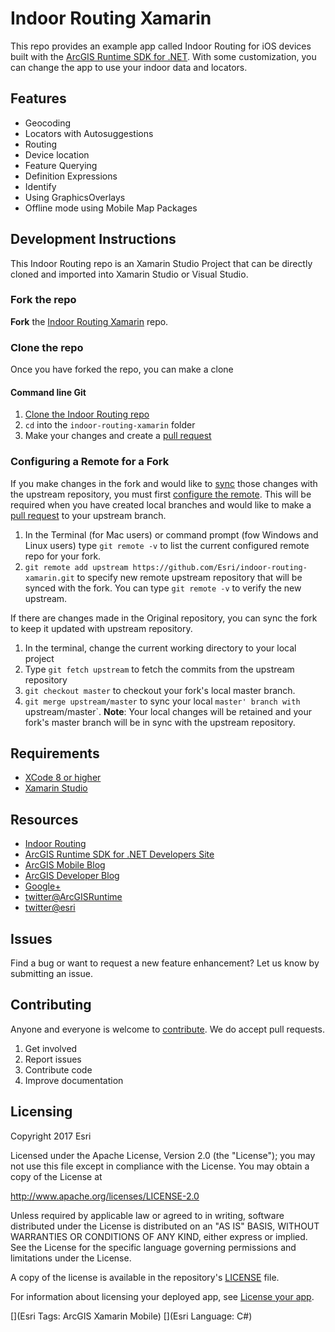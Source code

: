 # Indoor Routing Xamarin

This repo provides an example app called Indoor Routing for iOS devices built with the [ArcGIS Runtime SDK for .NET](https://developers.arcgis.com/net/).  With some customization, you can change the app to use your indoor data and locators.
## Features
 * Geocoding
 * Locators with Autosuggestions
 * Routing
 * Device location
 * Feature Querying
 * Definition Expressions
 * Identify
 * Using GraphicsOverlays
 * Offline mode using Mobile Map Packages



## Development Instructions
This Indoor Routing repo is an Xamarin Studio Project that can be directly cloned and imported into Xamarin Studio or Visual Studio.

### Fork the repo
**Fork** the [Indoor Routing Xamarin](https://github.com/Esri/indoor-routing-xamarin/fork) repo.

### Clone the repo
Once you have forked the repo, you can make a clone

#### Command line Git
1. [Clone the Indoor Routing repo](https://help.github.com/articles/fork-a-repo#step-2-clone-your-fork)
2. ```cd``` into the ```indoor-routing-xamarin``` folder
3. Make your changes and create a [pull request](https://help.github.com/articles/creating-a-pull-request)

### Configuring a Remote for a Fork
If you make changes in the fork and would like to [sync](https://help.github.com/articles/syncing-a-fork/) those changes with the upstream repository, you must first [configure the remote](https://help.github.com/articles/configuring-a-remote-for-a-fork/). This will be required when you have created local branches and would like to make a [pull request](https://help.github.com/articles/creating-a-pull-request) to your upstream branch.

1. In the Terminal (for Mac users) or command prompt (fow Windows and Linux users) type ```git remote -v``` to list the current configured remote repo for your fork.
2. ```git remote add upstream https://github.com/Esri/indoor-routing-xamarin.git``` to specify new remote upstream repository that will be synced with the fork. You can type ```git remote -v``` to verify the new upstream.

If there are changes made in the Original repository, you can sync the fork to keep it updated with upstream repository.

1. In the terminal, change the current working directory to your local project
2. Type ```git fetch upstream``` to fetch the commits from the upstream repository
3. ```git checkout master``` to checkout your fork's local master branch.
4. ```git merge upstream/master``` to sync your local `master' branch with `upstream/master`. **Note**: Your local changes will be retained and your fork's master branch will be in sync with the upstream repository.

## Requirements
* [XCode 8 or higher](https://developer.apple.com/xcode/downloads/)
* [Xamarin Studio](https://www.xamarin.com/studio)

## Resources
* [Indoor Routing](indoor-routing-xamarin/wiki)
* [ArcGIS Runtime SDK for .NET Developers Site](https://developers.arcgis.com/net/)
* [ArcGIS Mobile Blog](http://blogs.esri.com/esri/arcgis/category/mobile/)
* [ArcGIS Developer Blog](http://blogs.esri.com/esri/arcgis/category/developer/)
* [Google+](https://plus.google.com/+esri/posts)
* [twitter@ArcGISRuntime](https://twitter.com/ArcGISRuntime)
* [twitter@esri](http://twitter.com/esri)

## Issues
Find a bug or want to request a new feature enhancement?  Let us know by submitting an issue.

## Contributing
Anyone and everyone is welcome to [contribute](CONTRIBUTING.md). We do accept pull requests.

1. Get involved
2. Report issues
3. Contribute code
4. Improve documentation

## Licensing
Copyright 2017 Esri

Licensed under the Apache License, Version 2.0 (the "License"); you may not use this file except in compliance with the License. You may obtain a copy of the License at

http://www.apache.org/licenses/LICENSE-2.0

Unless required by applicable law or agreed to in writing, software distributed under the License is distributed on an "AS IS" BASIS, WITHOUT WARRANTIES OR CONDITIONS OF ANY KIND, either express or implied. See the License for the specific language governing permissions and limitations under the License.

A copy of the license is available in the repository's [LICENSE](LICENSE) file.

For information about licensing your deployed app, see [License your app](https://developers.arcgis.com/android/guide/license-your-app.htm).

[](Esri Tags: ArcGIS Xamarin Mobile)
[](Esri Language: C#)​

